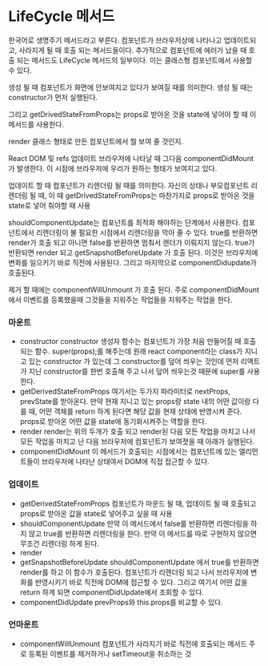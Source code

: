 # LifeCycle 메서드
한국어로 생명주기 메서드라고 부른다.
컴포넌트가 브라우저상에 나타나고 업데이트되고, 사라지게 될 때 호출 되는 메서드들이다. 추가적으로 컴포넌트에 에러가 났을 때 호출 되는 메서드도 LifeCycle 메서드의 일부이다.
이는 클래스형 컴포넌트에서 사용할 수 있다.

생성 될 때
컴포넌트가 화면에 안보여지고 있다가 보여질 때를 의미한다.
생성 될 때는 constructor가 먼저 실행된다.

그리고 getDrivedStateFromProps는 props로 받아온 것을 state에 넣어야 할 때 이 메서드를 사용한다.

render 클래스 형태로 만든 컴포넌트에서 뭘 보여 줄 것인지.

React DOM 및 refs 업데이트 브라우저에 나타날 때
그다음 componentDidMount 가 발생한다. 이 시점에 브라우저에 우리가 원하는 형태가 보여지고 있다.

업데이트 할 때
컴포넌트가 리렌더링 될 때를 의미한다. 자신의 상태나 부모컴포넌트 리렌더링 될 때, 이 때 getDrivedStateFromProps는 마찬가지로 props로 받아온 것을 state로 넣어 줘야할 때 사용

shouldComponentUpdate는 컴포넌트를 최적화 해야하는 단계에서 사용한다. 컴포넌트에서 리렌더링이 불 필요한 시점에서 리렌더링을 막아 줄 수 있다. true를 반환하면 render가 호출 되고 아니면 false를 반환하면 멈춰서 렌더가 이뤄지지 않는다.
true가 반환되면 render 되고 getSnapshotBeforeUpdate 가 호출 된다. 이것은 브라우저에 변화를 일으키기 바로 직전에 사용된다. 그리고 마지막으로 
componentDidupdate가 호출된다.

제거 할 때에는
componentWillUnmount 가 호출 된다. 주로 componentDidMount에서 이벤트를 등록했을때 그것들을 지워주는 작업들을 지워주는 작업을 한다.

### 마운트
- constructor
    constructor 생성자 함수는 컴포넌트가 가장 처음 만들어질 때 호출되는 함수.
    super(props);를 해주는데 원래 react component라는 class가 지니고 있는 constructor 가 있는데 그 constructor를 덮어 씌우는 것인데 먼저 리액트가 지닌 constructor를 한번 호출해 주고 나서 덮어 씌우는것 때문에 super를 사용한다.
- getDerivedStateFromProps
    여기서는 두가지 파라미터로 nextProps, prevState를 받아온다. 만약 현재 지니고 있는 props랑 state 내의 어떤 값이랑 다를 때, 어떤 객체를 return 하게 된다면 해당 값을 현재 상태에 반영시켜 준다. props로 받아온 어떤 값을 state에 동기화시켜주는 역할을 한다.
- render
    render는 위의 두개가 호출 되고 render된 다음 모든 작업을 마치고 나서 모든 작업을 마치고 난 다음 브라우저에 컴포넌트가 보여졋을 때 아래가 실행된다.
- componentDidMount 
    이 메서드가 호출되는 시점에서는 컴포넌트에 있는 엘리먼트들이 브라우저에 나타난 상태여서 DOM에 직접 접근할 수 있다.

### 업데이트
- getDerivedStateFromProps
    컴포넌트가 마운드 될 때, 업데이트 될 때 호출되고 props로 받아온 값을 state로 넣어주고 싶을 때 사용
- shouldComponentUpdate
    만약 이 메서드에서 false를 반환하면 리렌더링을 하지 않고 true를 반환하면 리렌더링을 한다. 만약 이 메서드를 따로 구현하지 않으면 무조건 리렌더링 하게 된다.
- render
- getSnapshotBeforeUpdate
    shouldComponentUpdate 에서 true를 반환하면 render를 하고 이 함수가 호출된다. 컴포넌트가 리렌더링 되고 나서 브라우저에 변화를 반영시키기 바로 직전에 DOM에 접근할 수 있다. 그리고 여기서 어떤 값을 return 하게 되면 componentDidUpdate에서 조회할 수 있다.
- componentDidUpdate
    prevProps와 this.props를 비교할 수 있다.

### 언마운트
- componentWillUnmount
    컴포넌트가 사라지기 바로 직전에 호출되는 메서드
    주로 등록된 이벤트를 제거하거나 setTimeout을 취소하는 것
    
